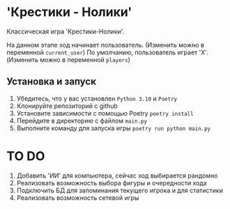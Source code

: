 # 'Крестики - Нолики'

Классическая игра 'Крестики-Нолики'.

На данном этапе ход начинает пользователь. (Изменить можно в переменной `current_user`)
По умолчанию, пользователь играет 'X'. (Изменить можно в переменной `players`)

## Установка и запуск

1. Убедитесь, что у вас установлен `Python 3.10` и `Poetry`
2. Клонируйте репозиторий с github
3. Установите зависимости с помощью Poetry `poetry install`
4. Перейдите в директорию с файлом `main.py`
5. Выполните  команду для запуска игры `poetry run python main.py`

# TO DO

1. Добавить 'ИИ' для компьютера, сейчас ход выбирается рандомно
2. Реализовать возможность выбора фигуры и очередности хода
3. Подключить БД для запоминания текущего игрока и для статистики
4. Реализовать возможность сетевой игры
